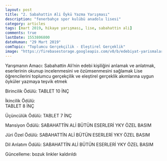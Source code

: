 ```yaml
---
layout: post
title: "2. Sabahattin Ali Öykü Yazma Yarışması"
description: "fenerbahçe spor kulübü anadolu lisesi"
category: articles
tags: [mart 2019, hikaye yarışması, lise, sabahattin ali]
comments: true
lastDate: 1553806800
dateHuman: "29 Mart 2019"
comTopic: "Toplumcu Gerçekçilik - Eleştirel Gerçeklik"
image: "https://firebasestorage.googleapis.com/v0/b/edebiyat-yarismalari.appspot.com/o/sabahattin-ali.jpg?alt=media&token=418ffdd2-c133-47e3-b7e4-64548c9f5b59"
---
```


Yarışmanın Amacı: 
Sabahattin Ali’nin edebi kişiliğini anlamak ve anlatmak, eserlerinin okunup incelenmesini ve özümsenmesini sağlamak
Lise öğrencilerini toplumcu gerçekçilik ve eleştirel gerçeklik akımlarına uygun öyküler yazmaya teşvik etmek

Birincilik Ödülü:
TABLET 10 İNÇ

İkincilik Ödülü:  
TABLET 8 İNÇ

Üçüncülük Ödülü: 
TABLET 7 İNÇ

Mansiyon Ödülü: 
SABAHATTİN ALİ BÜTÜN ESERLERİ YKY ÖZEL BASIM

Jüri Özel Ödülü: 
SABAHATTİN ALİ BÜTÜN ESERLERİ YKY ÖZEL BASIM

Dil Anlatım Ödülü: 
SABAHATTİN ALİ BÜTÜN ESERLERİ YKY ÖZEL BASIM

Güncelleme: bozuk linkler kaldırıldı